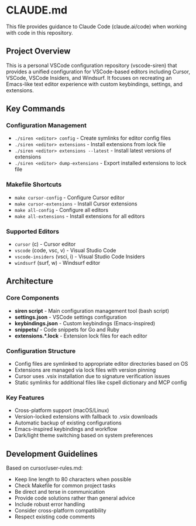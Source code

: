 # CLAUDE.md

This file provides guidance to Claude Code (claude.ai/code) when working with
code in this repository.

## Project Overview

This is a personal VSCode configuration repository (vscode-siren) that provides
a unified configuration for VSCode-based editors including Cursor, VSCode,
VSCode Insiders, and Windsurf. It focuses on recreating an Emacs-like text
editor experience with custom keybindings, settings, and extensions.

## Key Commands

### Configuration Management

- `./siren <editor> config` - Create symlinks for editor config files
- `./siren <editor> extensions` - Install extensions from lock file
- `./siren <editor> extensions --latest` - Install latest versions of extensions
- `./siren <editor> dump-extensions` - Export installed extensions to lock file

### Makefile Shortcuts

- `make cursor-config` - Configure Cursor editor
- `make cursor-extensions` - Install Cursor extensions
- `make all-config` - Configure all editors
- `make all-extensions` - Install extensions for all editors

### Supported Editors

- `cursor` (c) - Cursor editor
- `vscode` (code, vsc, v) - Visual Studio Code
- `vscode-insiders` (vsci, i) - Visual Studio Code Insiders
- `windsurf` (surf, w) - Windsurf editor

## Architecture

### Core Components

- **siren script** - Main configuration management tool (bash script)
- **settings.json** - VSCode settings configuration
- **keybindings.json** - Custom keybindings (Emacs-inspired)
- **snippets/** - Code snippets for Go and Ruby
- **extensions.*.lock** - Extension lock files for each editor

### Configuration Structure

- Config files are symlinked to appropriate editor directories based on OS
- Extensions are managed via lock files with version pinning
- Cursor uses .vsix installation due to signature verification issues
- Static symlinks for additional files like cspell dictionary and MCP config

### Key Features

- Cross-platform support (macOS/Linux)
- Version-locked extensions with fallback to .vsix downloads
- Automatic backup of existing configurations
- Emacs-inspired keybindings and workflow
- Dark/light theme switching based on system preferences

## Development Guidelines

Based on cursor/user-rules.md:

- Keep line length to 80 characters when possible
- Check Makefile for common project tasks
- Be direct and terse in communication
- Provide code solutions rather than general advice
- Include robust error handling
- Consider cross-platform compatibility
- Respect existing code comments
